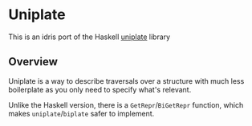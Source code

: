 # Uniplate

This is an idris port of the Haskell [uniplate](https://github.com/ndmitchell/uniplate) library

## Overview

Uniplate is a way to describe traversals over a structure with much less boilerplate as you only need to specify what's relevant.

Unlike the Haskell version, there is a `GetRepr`/`BiGetRepr` function, which makes `uniplate`/`biplate` safer to implement.
